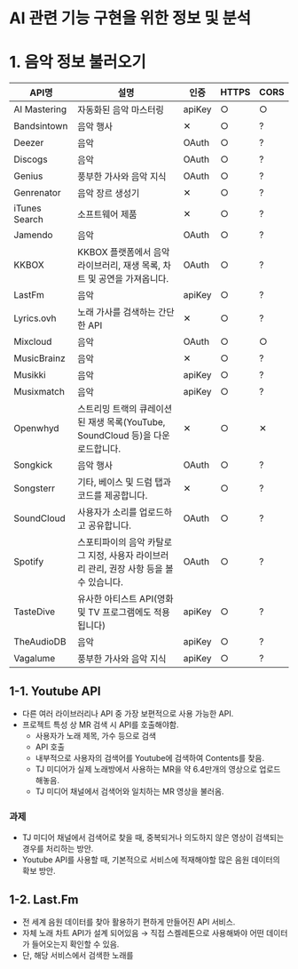 # AI 관련 기능 구현을 위한 정보 및 분석

# 1. 음악 정보 불러오기

| API명 | 설명 | 인증 | HTTPS | CORS |
| --- | --- | --- | --- | --- |
| AI Mastering | 자동화된 음악 마스터링 | apiKey | ○ | ○ |
| Bandsintown | 음악 행사 | ✕ | ○ | ? |
| Deezer | 음악 | OAuth | ○ | ? |
| Discogs | 음악 | OAuth | ○ | ? |
| Genius | 풍부한 가사와 음악 지식 | OAuth | ○ | ? |
| Genrenator | 음악 장르 생성기 | ✕ | ○ | ? |
| iTunes Search | 소프트웨어 제품 | ✕ | ○ | ? |
| Jamendo | 음악 | OAuth | ○ | ? |
| KKBOX | KKBOX 플랫폼에서 음악 라이브러리, 재생 목록, 차트 및 공연을 가져옵니다. | OAuth | ○ | ? |
| LastFm | 음악 | apiKey | ○ | ? |
| Lyrics.ovh | 노래 가사를 검색하는 간단한 API | ✕ | ○ | ? |
| Mixcloud | 음악 | OAuth | ○ | ○ |
| MusicBrainz | 음악 | ✕ | ○ | ? |
| Musikki | 음악 | apiKey | ○ | ? |
| Musixmatch | 음악 | apiKey | ○ | ? |
| Openwhyd | 스트리밍 트랙의 큐레이션된 재생 목록(YouTube, SoundCloud 등)을 다운로드합니다. | ✕ | ○ | ✕ |
| Songkick | 음악 행사 | OAuth | ○ | ? |
| Songsterr | 기타, 베이스 및 드럼 탭과 코드를 제공합니다. | ✕ | ○ | ? |
| SoundCloud | 사용자가 소리를 업로드하고 공유합니다. | OAuth | ○ | ? |
| Spotify | 스포티파이의 음악 카탈로그 지정, 사용자 라이브러리 관리, 권장 사항 등을 볼 수 있습니다. | OAuth | ○ | ? |
| TasteDive | 유사한 아티스트 API(영화 및 TV 프로그램에도 적용됩니다) | apiKey | ○ | ? |
| TheAudioDB | 음악 | apiKey | ○ | ? |
| Vagalume | 풍부한 가사와 음악 지식 | apiKey | ○ | ? |

## 1-1. Youtube API

- 다른 여러 라이브러리나 API 중 가장 보편적으로 사용 가능한 API.
- 프로젝트 특성 상  MR 검색 시 API를 호출해야함.
    - 사용자가 노래 제목, 가수 등으로 검색
    - API 호출
    - 내부적으로 사용자의 검색어를 Youtube에 검색하여 Contents를 찾음.
    - TJ 미디어가 실제 노래방에서 사용하는 MR을 약 6.4만개의 영상으로 업로드 해놓음.
    - TJ 미디어 채널에서 검색어와 일치하는 MR 영상을 불러옴.

### 과제

- TJ 미디어 채널에서 검색어로 찾을 때, 중복되거나 의도하지 않은 영상이 검색되는 경우를 처리하는 방안.
- Youtube API를 사용할 때, 기본적으로 서비스에 적재해야할 많은 음원 데이터의 확보 방안.

## 1-2. Last.Fm

- 전 세계 음원 데이터를 찾아 활용하기 편하게 만들어진 API 서비스.
- 자체 노래 차트 API가 설계 되어있음 → 직접 스켈레톤으로 사용해봐야 어떤 데이터가 들어오는지 확인할 수 있음.
- 단, 해당 서비스에서 검색한 노래를